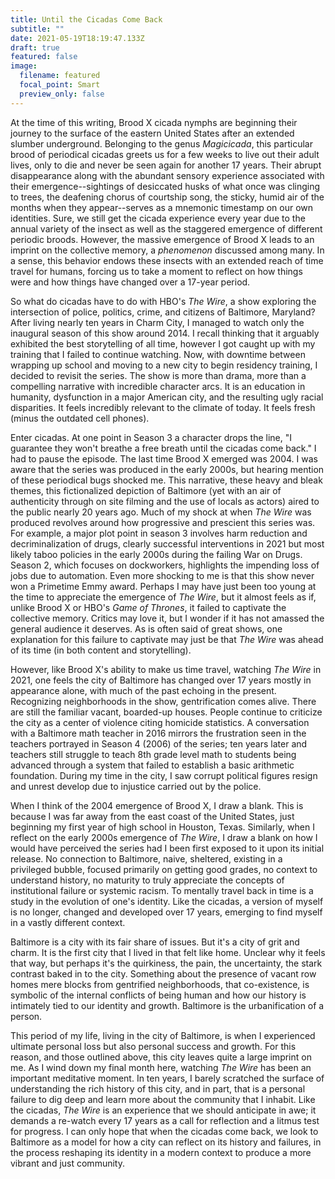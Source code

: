 ```yaml
---
title: Until the Cicadas Come Back
subtitle: ""
date: 2021-05-19T18:19:47.133Z
draft: true
featured: false
image:
  filename: featured
  focal_point: Smart
  preview_only: false
---
```

At the time of this writing, Brood X cicada nymphs are beginning their journey to the surface of the eastern United States after an extended slumber underground. Belonging to the genus *Magicicada*, this particular brood of periodical cicadas greets us for a few weeks to live out their adult lives, only to die and never be seen again for another 17 years. Their abrupt disappearance along with the abundant sensory experience associated with their emergence--sightings of desiccated husks of what once was clinging to trees, the deafening chorus of courtship song, the sticky, humid air of the months when they appear--serves as a mnemonic timestamp on our own identities. Sure, we still get the cicada experience every year due to the annual variety of the insect as well as the staggered emergence of different periodic broods. However, the massive emergence of Brood X leads to an imprint on the collective memory, a *phenomenon* discussed among many. In a sense, this behavior endows these insects with an extended reach of time travel for humans, forcing us to take a moment to reflect on how things were and how things have changed over a 17-year period.

So what do cicadas have to do with HBO's *The Wire*, a show exploring the intersection of police, politics, crime, and citizens of Baltimore, Maryland? After living nearly ten years in Charm City, I managed to watch only the inaugural season of this show around 2014. I recall thinking that it arguably exhibited the best storytelling of all time, however I got caught up with my training that I failed to continue watching. Now, with downtime between wrapping up school and moving to a new city to begin residency training, I decided to revisit the series. The show is more than drama, more than a compelling narrative with incredible character arcs. It is an education in humanity, dysfunction in a major American city, and the resulting ugly racial disparities. It feels incredibly relevant to the climate of today. It feels fresh (minus the outdated cell phones).

Enter cicadas. At one point in Season 3 a character drops the line, "I guarantee they won't breathe a free breath until the cicadas come back." I had to pause the episode. The last time Brood X emerged was 2004. I was aware that the series was produced in the early 2000s, but hearing mention of these periodical bugs shocked me. This narrative, these heavy and bleak themes, this fictionalized depiction of Baltimore (yet with an air of authenticity through on site filming and the use of locals as actors) aired to the public nearly 20 years ago. Much of my shock at when *The Wire* was produced revolves around how progressive and prescient this series was. For example, a major plot point in season 3 involves harm reduction and decriminalization of drugs, clearly successful interventions in 2021 but most likely taboo policies in the early 2000s during the failing War on Drugs. Season 2, which focuses on dockworkers, highlights the impending loss of jobs due to automation.  Even more shocking to me is that this show never won a Primetime Emmy award. Perhaps I may have just been too young at the time to appreciate the emergence of *The Wire*, but it almost feels as if, unlike Brood X or HBO's *Game of Thrones*, it failed to captivate the collective memory. Critics may love it, but I wonder if it has not amassed the general audience it deserves. As is often said of great shows, one explanation for this failure to captivate may just be that *The Wire* was ahead of its time (in both content and storytelling). 

However, like Brood X's ability to make us time travel, watching *The Wire* in 2021, one feels the city of Baltimore has changed over 17 years mostly in appearance alone, with much of the past echoing in the present. Recognizing neighborhoods in the show, gentrification comes alive. There are still the familiar vacant, boarded-up houses. People continue to criticize the city as a center of violence citing homicide statistics. A conversation with a Baltimore math teacher in 2016 mirrors the frustration seen in the teachers portrayed in Season 4 (2006) of the series; ten years later and teachers still struggle to teach 8th grade level math to students being advanced through a system that failed to establish a basic arithmetic foundation. During my time in the city, I saw corrupt political figures resign and unrest develop due to injustice carried out by the police. 

When I think of the 2004 emergence of Brood X, I draw a blank. This is because I was far away from the east coast of the United States, just beginning my first year of high school in Houston, Texas. Similarly, when I reflect on the early 2000s emergence of *The Wire*, I draw a blank on how I would have perceived the series had I been first exposed to it upon its initial release. No connection to Baltimore, naive, sheltered, existing in a privileged bubble, focused primarily on getting good grades, no context to understand history, no maturity to truly appreciate the concepts of institutional failure or systemic racism. To mentally travel back in time is a study in the evolution of one's identity. Like the cicadas, a version of myself is no longer, changed and developed over 17 years, emerging to find myself in a vastly different context.

Baltimore is a city with its fair share of issues. But it's a city of grit and charm. It is the first city that I lived in that felt like home. Unclear why it feels that way, but perhaps it's the quirkiness, the pain, the uncertainty, the stark contrast baked in to the city. Something about the presence of vacant row homes mere blocks from gentrified neighborhoods, that co-existence, is symbolic of the internal conflicts of being human and how our history is intimately tied to our identity and growth. Baltimore is the urbanification of a person. 

This period of my life, living in the city of Baltimore, is when I experienced ultimate personal loss but also personal success and growth. For this reason, and those outlined above, this city leaves quite a large imprint on me. As I wind down my final month here, watching *The Wire* has been an important meditative moment. In ten years, I barely scratched the surface of understanding the rich history of this city, and in part, that is a personal failure to dig deep and learn more about the community that I inhabit. Like the cicadas, *The Wire* is an experience that we should anticipate in awe; it demands a re-watch every 17 years as a call for reflection and a litmus test for progress. I can only hope that when the cicadas come back, we look to Baltimore as a model for how a city can reflect on its history and failures, in the process reshaping its identity in a modern context to produce a more vibrant and just community.
